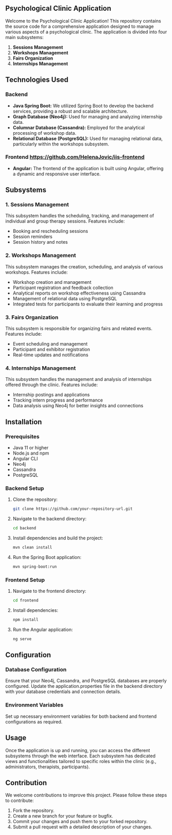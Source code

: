 ## Psychological Clinic Application

Welcome to the Psychological Clinic Application! This repository contains the source code for a comprehensive application designed to manage various aspects of a psychological clinic. The application is divided into four main subsystems:

1. **Sessions Management**
2. **Workshops Management**
3. **Fairs Organization**
4. **Internships Management**

## Technologies Used

### Backend
- **Java Spring Boot:** We utilized Spring Boot to develop the backend services, providing a robust and scalable architecture.
- **Graph Database (Neo4j):** Used for managing and analyzing internship data.
- **Columnar Database (Cassandra):** Employed for the analytical processing of workshop data.
- **Relational Database (PostgreSQL):** Used for managing relational data, particularly within the workshops subsystem.

### Frontend https://github.com/HelenaJovic/iis-frontend
- **Angular:** The frontend of the application is built using Angular, offering a dynamic and responsive user interface.

## Subsystems

### 1. Sessions Management
This subsystem handles the scheduling, tracking, and management of individual and group therapy sessions. Features include:
- Booking and rescheduling sessions
- Session reminders
- Session history and notes

### 2. Workshops Management
This subsystem manages the creation, scheduling, and analysis of various workshops. Features include:
- Workshop creation and management
- Participant registration and feedback collection
- Analytical reports on workshop effectiveness using Cassandra
- Management of relational data using PostgreSQL
- Integrated tests for participants to evaluate their learning and progress

### 3. Fairs Organization
This subsystem is responsible for organizing fairs and related events. Features include:
- Event scheduling and management
- Participant and exhibitor registration
- Real-time updates and notifications

### 4. Internships Management
This subsystem handles the management and analysis of internships offered through the clinic. Features include:
- Internship postings and applications
- Tracking intern progress and performance
- Data analysis using Neo4j for better insights and connections

## Installation

### Prerequisites
- Java 11 or higher
- Node.js and npm
- Angular CLI
- Neo4j
- Cassandra
- PostgreSQL

### Backend Setup
1. Clone the repository: 
   ```bash
   git clone https://github.com/your-repository-url.git
   ```
2. Navigate to the backend directory:
   ```bash
   cd backend
   ```
3. Install dependencies and build the project:
   ```bash
   mvn clean install
   ```
4. Run the Spring Boot application:
   ```bash
   mvn spring-boot:run
   ```

### Frontend Setup
1. Navigate to the frontend directory:
   ```bash
   cd frontend
   ```
2. Install dependencies:
   ```bash
   npm install
   ```
3. Run the Angular application:
   ```bash
   ng serve
   ```

## Configuration

### Database Configuration
Ensure that your Neo4j, Cassandra, and PostgreSQL databases are properly configured. Update the application.properties file in the backend directory with your database credentials and connection details.

### Environment Variables
Set up necessary environment variables for both backend and frontend configurations as required.

## Usage

Once the application is up and running, you can access the different subsystems through the web interface. Each subsystem has dedicated views and functionalities tailored to specific roles within the clinic (e.g., administrators, therapists, participants).

## Contribution

We welcome contributions to improve this project. Please follow these steps to contribute:

1. Fork the repository.
2. Create a new branch for your feature or bugfix.
3. Commit your changes and push them to your forked repository.
4. Submit a pull request with a detailed description of your changes.
